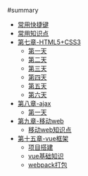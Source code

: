#summary 
* [常用快捷键](common_shortcuts.md)
* [常用知识点](common_knowledge_points.md)
* [第七章-HTML5+CSS3]()
	* [第一天](chapter07_HTML5+CSS3/HTML5+CSS3_day01.md) 
	* [第二天](chapter07_HTML5+CSS3/HTML5+CSS3_day02.md) 
	* [第三天](chapter07_HTML5+CSS3/HTML5+CSS3_day03.md) 
	* [第四天](chapter07_HTML5+CSS3/HTML5+CSS3_day04.md) 
	* [第五天](chapter07_HTML5+CSS3/HTML5+CSS3_day05.md) 
	* [第六天](chapter07_HTML5+CSS3/HTML5+CSS3_day06.md) 
* [第八章-ajax]()
	* [第一天](chapter8_ajax/ajax_day01.md) 
* [第九章-移动web]()
	* [移动web知识点](chapter09_移动web/移动web知识点.md)
* [第十五章-vue框架]() 
	* [项目搭建](chapter15_vue框架/项目搭建.md) 
	* [vue基础知识](chapter15_vue框架/vue基础知识.md) 
	* [webpack打包](chapter15_vue框架/webpack打包.md)
